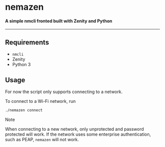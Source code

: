 # nemazen
#### A simple nmcli fronted built with Zenity and Python

---

## Requirements

- `nmcli`
- Zenity
- Python 3

## Usage

For now the script only supports connecting to a network.

To connect to a Wi-Fi network, run

```sh
./nemazen connect
```

> [!NOTE]
> When connecting to a new network, only unprotected and password protected
> will work. If the network uses some enterprise authentication, such as PEAP,
> `nemazen` will not work.
